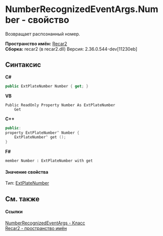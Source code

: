 # NumberRecognizedEventArgs.Number - свойство
 

Возвращает распознанный номер.

**Пространство имён:**&nbsp;<a href="0dd0c505-07fc-c3e8-128c-d1a0701f2a29">Recar2</a><br />**Сборка:**&nbsp;recar2 (в recar2.dll) Версия: 2.36.0.544-dev[11230eb]

## Синтаксис

**C#**<br />
``` C#
public ExtPlateNumber Number { get; }
```

**VB**<br />
``` VB
Public ReadOnly Property Number As ExtPlateNumber
	Get
```

**C++**<br />
``` C++
public:
property ExtPlateNumber^ Number {
	ExtPlateNumber^ get ();
}
```

**F#**<br />
``` F#
member Number : ExtPlateNumber with get

```


#### Значение свойства
Тип:&nbsp;<a href="03e48409-642b-b9f9-7b66-d18a4ed134f1">ExtPlateNumber</a>

## См. также


#### Ссылки
<a href="47a62179-bab3-7c15-4618-5e6f873d4023">NumberRecognizedEventArgs - Класс</a><br /><a href="0dd0c505-07fc-c3e8-128c-d1a0701f2a29">Recar2 - пространство имён</a><br />